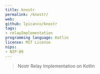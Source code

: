 ```yaml
---
title: knostr
permalink: /knostr/
web: 
github: lpicanco/knostr
tags:
- relayImplementation
programming language: Kotlin
license: MIT License
nips:
- NIP-09
---
```


> Nostr Relay Implementation on Kotlin